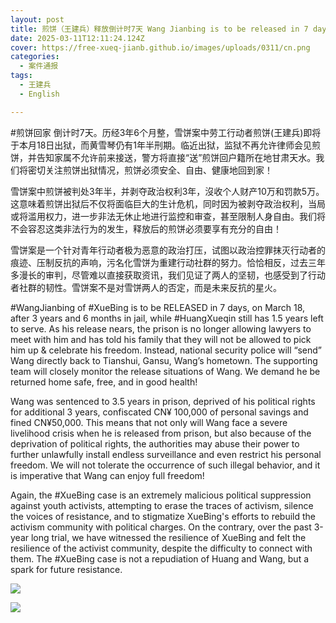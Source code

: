```yaml
---
layout: post
title: 煎饼（王建兵）释放倒计时7天 Wang Jianbing is to be released in 7 days!
date: 2025-03-11T12:11:24.124Z
cover: https://free-xueq-jianb.github.io/images/uploads/0311/cn.png
categories:
  - 案件通报
tags:
  - 王建兵
  - English

---
```


#煎饼回家 倒计时7天。历经3年6个月整，雪饼案中劳工行动者煎饼(王建兵)即将于本月18日出狱，而黄雪琴仍有1年半刑期。临近出狱，监狱不再允许律师会见煎饼，并告知家属不允许前来接送，警方将直接“送”煎饼回户籍所在地甘肃天水。我们将密切关注煎饼出狱情况，煎饼必须安全、自由、健康地回到家！

雪饼案中煎饼被判处3年半，并剥夺政治权利3年，沒收个人财产10万和罚款5万。这意味着煎饼出狱后不仅将面临巨大的生计危机，同时因为被剥夺政治权利，当局或将滥用权力，进一步非法无休止地进行监控和审查，甚至限制人身自由。我们将不会容忍这类非法行为的发生，释放后的煎饼必须要享有充分的自由！

雪饼案是一个针对青年行动者极为恶意的政治打压，试图以政治控罪抹灭行动者的痕迹、压制反抗的声响，污名化雪饼为重建行动社群的努力。恰恰相反，过去三年多漫长的审判，尽管难以直接获取资讯，我们见证了两人的坚韧，也感受到了行动者社群的韧性。雪饼案不是对雪饼两人的否定，而是未来反抗的星火。

#WangJianbing of #XueBing is to be RELEASED in 7 days, on March 18, after 3 years and 6 months in jail, while #HuangXueqin still has 1.5 years left to serve. As his release nears, the prison is no longer allowing lawyers to meet with him and has told his family that they will not be allowed to pick him up & celebrate his freedom. Instead, national security police will “send” Wang directly back to Tianshui, Gansu, Wang’s hometown. The supporting team will closely monitor the release situations of Wang. We demand he be returned home safe, free, and in good health!

Wang was sentenced to 3.5 years in prison, deprived of his political rights for additional 3 years, confiscated CN¥ 100,000 of personal savings and fined CN¥50,000. This means that not only will Wang face a severe livelihood crisis when he is released from prison, but also because of the deprivation of political rights, the authorities may abuse their power to further unlawfully install endless surveillance and even restrict his personal freedom. We will not tolerate the occurrence of such illegal behavior, and it is imperative that Wang can enjoy full freedom!

Again, the #XueBing case is an extremely malicious political suppression against youth activists, attempting to erase the traces of activism, silence the voices of resistance, and to stigmatize XueBing's efforts to rebuild the activism community with political charges. On the contrary, over the past 3-year long trial, we have witnessed the resilience of XueBing and felt the resilience of the activist community, despite the difficulty to connect with them. The #XueBing case is not a repudiation of Huang and Wang, but a spark for future resistance.

![](https://free-xueq-jianb.github.io/images/uploads/0311/cn.png)

![](https://free-xueq-jianb.github.io/images/uploads/0311/en.png)
